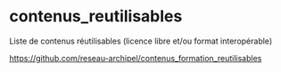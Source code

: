 # contenus_reutilisables
Liste de contenus réutilisables (licence libre et/ou format interopérable)

<https://github.com/reseau-archipel/contenus_formation_reutilisables>
